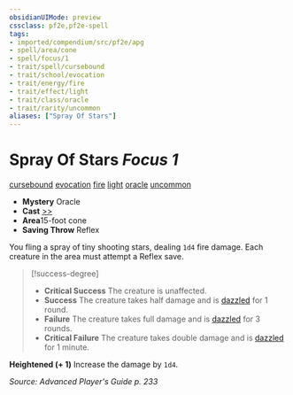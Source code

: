 ```yaml
---
obsidianUIMode: preview
cssclass: pf2e,pf2e-spell
tags:
- imported/compendium/src/pf2e/apg
- spell/area/cone
- spell/focus/1
- trait/spell/cursebound
- trait/school/evocation
- trait/energy/fire
- trait/effect/light
- trait/class/oracle
- trait/rarity/uncommon
aliases: ["Spray Of Stars"]
---
```

# Spray Of Stars *Focus 1*   
[cursebound](cursebound-apg.md)  [evocation](evocation.md)  [fire](fire.md)  [light](rules/traits/light.md)  [oracle](rules/traits/oracle-apg.md)  [uncommon](uncommon.md)  

- **Mystery** Oracle
- **Cast** [>>](chapter-9-playing-the-game.md#Actions "Two-Action") 
- **Area**15-foot cone
- **Saving Throw** Reflex

You fling a spray of tiny shooting stars, dealing `1d4` fire damage. Each creature in the area must attempt a Reflex save.

> [!success-degree] 
> - **Critical Success** The creature is unaffected.
> - **Success** The creature takes half damage and is [dazzled](conditions.md#Dazzled) for 1 round.
> - **Failure** The creature takes full damage and is [dazzled](conditions.md#Dazzled) for 3 rounds.
> - **Critical Failure** The creature takes double damage and is [dazzled](conditions.md#Dazzled) for 1 minute.

**Heightened (+ 1)** Increase the damage by `1d4`.

*Source: Advanced Player's Guide p. 233*